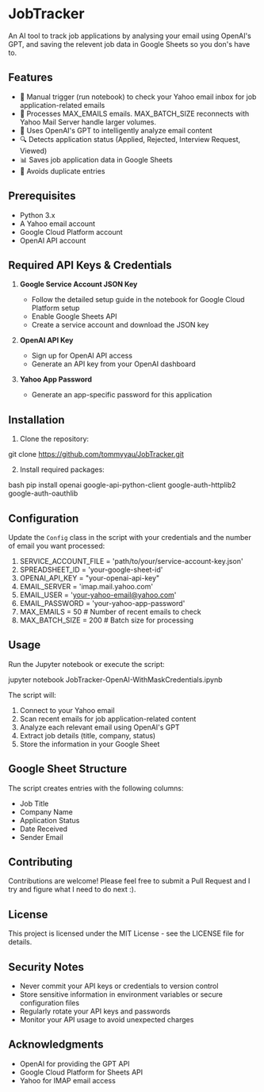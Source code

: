 # JobTracker

An AI tool to track job applications by analysing your email using OpenAI's GPT, and saving the relevent job data in Google Sheets so you don's have to.

## Features

- 📧 Manual trigger (run notebook) to check your Yahoo email inbox for job application-related emails
- 🔄 Processes MAX_EMAILS emails. MAX_BATCH_SIZE reconnects with Yahoo Mail Server handle larger volumes.
- 🤖 Uses OpenAI's GPT to intelligently analyze email content
- 🔍 Detects application status (Applied, Rejected, Interview Request, Viewed)
- 📊 Saves job application data in Google Sheets
- 🎯 Avoids duplicate entries

## Prerequisites

- Python 3.x
- A Yahoo email account
- Google Cloud Platform account
- OpenAI API account

## Required API Keys & Credentials

1. **Google Service Account JSON Key**
   - Follow the detailed setup guide in the notebook for Google Cloud Platform setup
   - Enable Google Sheets API
   - Create a service account and download the JSON key

2. **OpenAI API Key**
   - Sign up for OpenAI API access
   - Generate an API key from your OpenAI dashboard

3. **Yahoo App Password**
   - Generate an app-specific password for this application

## Installation

1. Clone the repository:

git clone https://github.com/tommyyau/JobTracker.git

2. Install required packages:

bash
pip install openai google-api-python-client google-auth-httplib2 google-auth-oauthlib


## Configuration

Update the `Config` class in the script with your credentials and the number of email you want processed:

1. SERVICE_ACCOUNT_FILE = 'path/to/your/service-account-key.json'
2. SPREADSHEET_ID = 'your-google-sheet-id'
3. OPENAI_API_KEY = "your-openai-api-key"
4. EMAIL_SERVER = 'imap.mail.yahoo.com'
5. EMAIL_USER = 'your-yahoo-email@yahoo.com'
6. EMAIL_PASSWORD = 'your-yahoo-app-password'
7. MAX_EMAILS = 50 # Number of recent emails to check
8. MAX_BATCH_SIZE = 200 # Batch size for processing


## Usage

Run the Jupyter notebook or execute the script:

jupyter notebook JobTracker-OpenAI-WithMaskCredentials.ipynb


The script will:
1. Connect to your Yahoo email
2. Scan recent emails for job application-related content
3. Analyze each relevant email using OpenAI's GPT
4. Extract job details (title, company, status)
5. Store the information in your Google Sheet

## Google Sheet Structure

The script creates entries with the following columns:
- Job Title
- Company Name
- Application Status
- Date Received
- Sender Email

## Contributing

Contributions are welcome! Please feel free to submit a Pull Request and I try and figure what I need to do next :).

## License

This project is licensed under the MIT License - see the LICENSE file for details.

## Security Notes

- Never commit your API keys or credentials to version control
- Store sensitive information in environment variables or secure configuration files
- Regularly rotate your API keys and passwords
- Monitor your API usage to avoid unexpected charges

## Acknowledgments

- OpenAI for providing the GPT API
- Google Cloud Platform for Sheets API
- Yahoo for IMAP email access
